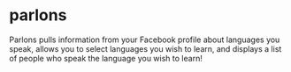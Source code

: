# parlons
Parlons pulls information from your Facebook profile about languages you speak, allows you to select languages you wish to learn, and displays a list of people who speak the language you wish to learn!
